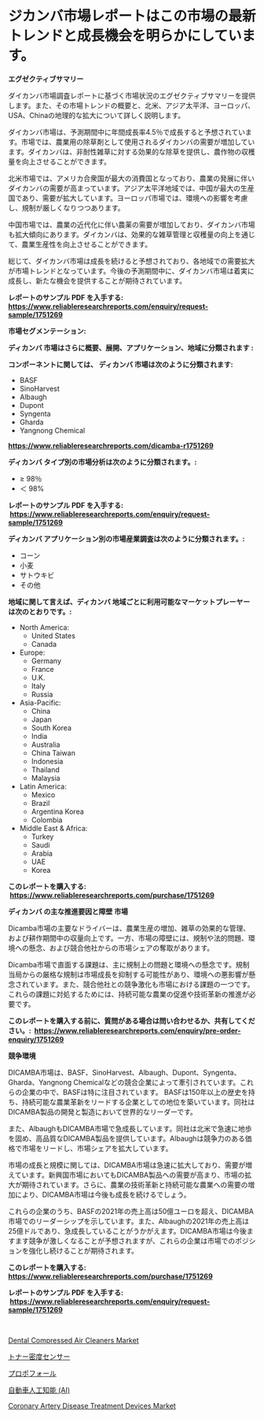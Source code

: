 <p><h1>ジカンバ市場レポートはこの市場の最新トレンドと成長機会を明らかにしています。</h1></p><p><strong>エグゼクティブサマリー</strong></p>
<p><p>ダイカンバ市場調査レポートに基づく市場状況のエグゼクティブサマリーを提供します。また、その市場トレンドの概要と、北米、アジア太平洋、ヨーロッパ、USA、Chinaの地理的な拡大について詳しく説明します。</p><p>ダイカンバ市場は、予測期間中に年間成長率4.5％で成長すると予想されています。市場では、農業用の除草剤として使用されるダイカンバの需要が増加しています。ダイカンバは、非耐性雑草に対する効果的な除草を提供し、農作物の収穫量を向上させることができます。</p><p>北米市場では、アメリカ合衆国が最大の消費国となっており、農業の発展に伴いダイカンバの需要が高まっています。アジア太平洋地域では、中国が最大の生産国であり、需要が拡大しています。ヨーロッパ市場では、環境への影響を考慮し、規制が厳しくなりつつあります。</p><p>中国市場では、農業の近代化に伴い農薬の需要が増加しており、ダイカンバ市場も拡大傾向にあります。ダイカンバは、効果的な雑草管理と収穫量の向上を通じて、農業生産性を向上させることができます。</p><p>総じて、ダイカンバ市場は成長を続けると予想されており、各地域での需要拡大が市場トレンドとなっています。今後の予測期間中に、ダイカンバ市場は着実に成長し、新たな機会を提供することが期待されています。</p></p>
<p><strong>レポートのサンプル PDF を入手する: <a href="https://www.reliableresearchreports.com/enquiry/request-sample/1751269">https://www.reliableresearchreports.com/enquiry/request-sample/1751269</a></strong></p>
<p><strong>市場セグメンテーション:</strong></p>
<p><strong> ディカンバ 市場はさらに概要、展開、アプリケーション、地域に分類されます :</strong></p>
<p><strong>コンポーネントに関しては、 ディカンバ 市場は次のように分類されます: &nbsp;</strong></p>
<p><ul><li>BASF</li><li>SinoHarvest</li><li>Albaugh</li><li>Dupont</li><li>Syngenta</li><li>Gharda</li><li>Yangnong Chemical</li></ul></p>
<p><strong><a href="https://www.reliableresearchreports.com/dicamba-r1751269">https://www.reliableresearchreports.com/dicamba-r1751269</a></strong></p>
<p><strong> ディカンバ タイプ別の市場分析は次のように分類されます。:</strong></p>
<p><ul><li>≥ 98％</li><li>＜ 98%</li></ul></p>
<p><strong>レポートのサンプル PDF を入手する: &nbsp;<a href="https://www.reliableresearchreports.com/enquiry/request-sample/1751269">https://www.reliableresearchreports.com/enquiry/request-sample/1751269</a></strong></p>
<p><strong> ディカンバ アプリケーション別の市場産業調査は次のように分類されます。:</strong></p>
<p><ul><li>コーン</li><li>小麦</li><li>サトウキビ</li><li>その他</li></ul></p>
<p><strong>地域に関して言えば、ディカンバ 地域ごとに利用可能なマーケットプレーヤーは次のとおりです。:</strong></p>
<p><ul>
    <li>
        North America:
        <ul>
            <li>United States</li>
            <li>Canada</li>
        </ul>
    </li>
    <li>
        Europe:
        <ul>
            <li>Germany</li>
            <li>France</li>
            <li>U.K.</li>
            <li>Italy</li>
            <li>Russia</li>
        </ul>
    </li>
    <li>
        Asia-Pacific:
        <ul>
            <li>China</li>
            <li>Japan</li>
            <li>South Korea</li>
            <li>India</li>
            <li>Australia</li>
            <li>China Taiwan</li>
            <li>Indonesia</li>
            <li>Thailand</li>
            <li>Malaysia</li>
        </ul>
    </li>
    <li>
        Latin America:
        <ul>
            <li>Mexico</li>
            <li>Brazil</li>
            <li>Argentina Korea</li>
            <li>Colombia</li>
        </ul>
    </li>
    <li>
        Middle East & Africa:
        <ul>
            <li>Turkey</li>
            <li>Saudi</li>
            <li>Arabia</li>
            <li>UAE</li>
            <li>Korea</li>
        </ul>
    </li>
    </ul></p>
<p><strong>このレポートを購入する: &nbsp;<a href="https://www.reliableresearchreports.com/purchase/1751269">https://www.reliableresearchreports.com/purchase/1751269</a></strong></p>
<p><strong>ディカンバ の主な推進要因と障壁 市場</strong></p>
<p><p>Dicamba市場の主要なドライバーは、農業生産の増加、雑草の効果的な管理、および耕作期間中の収量向上です。一方、市場の障壁には、規制や法的問題、環境への懸念、および競合他社からの市場シェアの奪取があります。</p><p>Dicamba市場で直面する課題は、主に規制上の問題と環境への懸念です。規制当局からの厳格な規制は市場成長を抑制する可能性があり、環境への悪影響が懸念されています。また、競合他社との競争激化も市場における課題の一つです。これらの課題に対処するためには、持続可能な農業の促進や技術革新の推進が必要です。</p></p>
<p><strong>このレポートを購入する前に、質問がある場合は問い合わせるか、共有してください。:&nbsp; <a href="https://www.reliableresearchreports.com/enquiry/pre-order-enquiry/1751269">https://www.reliableresearchreports.com/enquiry/pre-order-enquiry/1751269</a></strong></p>
<p><strong>競争環境</strong></p>
<p><p>DICAMBA市場は、BASF、SinoHarvest、Albaugh、Dupont、Syngenta、Gharda、Yangnong Chemicalなどの競合企業によって牽引されています。これらの企業の中で、BASFは特に注目されています。 BASFは150年以上の歴史を持ち、持続可能な農業革新をリードする企業としての地位を築いています。同社はDICAMBA製品の開発と製造において世界的なリーダーです。</p><p>また、AlbaughもDICAMBA市場で急成長しています。同社は北米で急速に地歩を固め、高品質なDICAMBA製品を提供しています。Albaughは競争力のある価格で市場をリードし、市場シェアを拡大しています。</p><p>市場の成長と規模に関しては、DICAMBA市場は急速に拡大しており、需要が増えています。新興国市場においてもDICAMBA製品への需要が高まり、市場の拡大が期待されています。さらに、農業の技術革新と持続可能な農業への需要の増加により、DICAMBA市場は今後も成長を続けるでしょう。</p><p>これらの企業のうち、BASFの2021年の売上高は50億ユーロを超え、DICAMBA市場でのリーダーシップを示しています。また、Albaughの2021年の売上高は25億ドルであり、急成長していることがうかがえます。DICAMBA市場は今後ますます競争が激しくなることが予想されますが、これらの企業は市場でのポジションを強化し続けることが期待されます。</p></p>
<p><strong>このレポートを購入する: &nbsp; <a href="https://www.reliableresearchreports.com/purchase/1751269">https://www.reliableresearchreports.com/purchase/1751269</a></strong></p>
<p><strong>レポートのサンプル PDF を入手する: &nbsp;<a href="https://www.reliableresearchreports.com/enquiry/request-sample/1751269">https://www.reliableresearchreports.com/enquiry/request-sample/1751269</a></strong><strong></strong></p>
<p>&nbsp;</p>
<p><p><a href="https://github.com/okotobwrhuteie/Market-Research-Report-List-2/blob/main/dental-compressed-air-cleaners-market.md">Dental Compressed Air Cleaners Market</a></p><p><a href="https://medium.com/@alejandroramirez23k/%E3%83%88%E3%83%8A%E3%83%BC%E3%83%87%E3%83%B3%E3%82%B7%E3%83%86%E3%82%A3%E3%82%BB%E3%83%B3%E3%82%B5%E3%83%BC%E5%B8%82%E5%A0%B4%E3%81%AE%E3%82%B5%E3%82%A4%E3%82%BA%E3%81%AF-%E3%82%B0%E3%83%AD%E3%83%BC%E3%83%90%E3%83%AB%E7%94%A3%E6%A5%AD%E3%81%AB%E3%81%8A%E3%81%91%E3%82%8B%E6%9C%80%E9%81%A9%E3%81%AA%E3%83%9E%E3%83%BC%E3%82%B1%E3%83%86%E3%82%A3%E3%83%B3%E3%82%B0%E3%83%81%E3%83%A3%E3%83%8D%E3%83%AB%E3%82%92%E6%98%8E%E3%82%89%E3%81%8B%E3%81%AB%E3%81%99%E3%82%8B-2ca8cf0ca505">トナー密度センサー</a></p><p><a href="https://github.com/SarahFahey88/Market-Research-Report-List-1/blob/main/231313823182.md">プロポフォール</a></p><p><a href="https://medium.com/@alejandroramirez23k/%E8%87%AA%E5%8B%95%E8%BB%8A%E7%94%A8%E4%BA%BA%E5%B7%A5%E7%9F%A5%E8%83%BD-ai-%E5%B8%82%E5%A0%B4-2031%E5%B9%B4%E3%81%BE%E3%81%A7%E3%81%AE%E6%88%90%E5%8A%9F%E3%81%97%E3%81%9F%E3%83%93%E3%82%B8%E3%83%8D%E3%82%B9%E6%88%A6%E7%95%A5%E3%81%AE%E9%8D%B5-f50be9cf90e5">自動車人工知能 (AI)</a></p><p><a href="https://github.com/myacatherineblakecaczo9vcsw/Market-Research-Report-List-2/blob/main/coronary-artery-disease-treatment-devices-market.md">Coronary Artery Disease Treatment Devices Market</a></p></p>